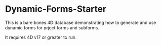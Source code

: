# Dynamic-Forms-Starter
This is a bare bones 4D database demonstrating how to generate and use dynamic forms for prject forms and subforms. 

It requires 4D v17 or greater to run. 
